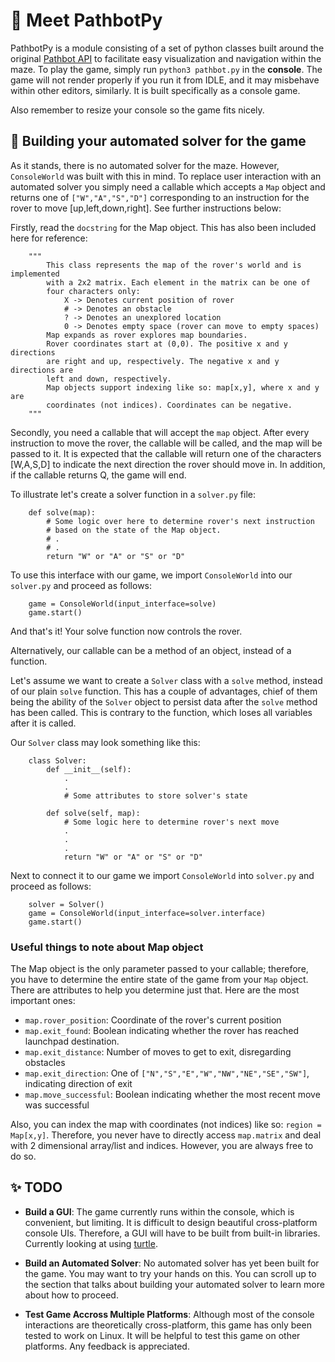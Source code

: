 # 👋 Meet PathbotPy

PathbotPy is a module consisting of a set of python classes built around the original [Pathbot API](https://github.com/Oracking/pathbot/blob/master/API.md) to facilitate easy visualization and navigation within the maze. To play the game, simply run `python3 pathbot.py` in the **console**. The game will not render properly if you run it from IDLE, and it may misbehave within other editors, similarly. It is built specifically as a console game.

Also remember to resize your console so the game fits nicely.

## 🤖 Building your automated solver for the game

As it stands, there is no automated solver for the maze. However, `ConsoleWorld` was built with this in mind. To replace user interaction with an automated solver you simply need a callable which accepts a `Map` object and returns one of ``["W","A","S","D"]`` corresponding to an instruction for the rover to move [up,left,down,right]. See further instructions below:

Firstly, read the `docstring` for the Map object. This has also been included here for reference:

```
    """
        This class represents the map of the rover's world and is implemented
        with a 2x2 matrix. Each element in the matrix can be one of
        four characters only:
            X -> Denotes current position of rover
            # -> Denotes an obstacle
            ? -> Denotes an unexplored location
            0 -> Denotes empty space (rover can move to empty spaces)
        Map expands as rover explores map boundaries.
        Rover coordinates start at (0,0). The positive x and y directions
        are right and up, respectively. The negative x and y directions are
        left and down, respectively.
        Map objects support indexing like so: map[x,y], where x and y are
        coordinates (not indices). Coordinates can be negative.
    """
```

Secondly, you need a callable that will accept the `map` object. After every instruction to move the rover, the callable will be called, and the map will be passed to it. It is expected that the callable will return one of the characters [W,A,S,D] to indicate the next direction the rover should move in. In addition, if the callable returns Q, the game will end.

To illustrate let's create a solver function in a `solver.py` file:

```
    def solve(map):
        # Some logic over here to determine rover's next instruction
        # based on the state of the Map object.
        # .
        # .
        return "W" or "A" or "S" or "D"
```

To use this interface with our game, we import `ConsoleWorld` into our `solver.py` and proceed as follows:

```
    game = ConsoleWorld(input_interface=solve)
    game.start()
```

And that's it! Your solve function now controls the rover.

Alternatively, our callable can be a method of an object, instead of a function.

Let's assume we want to create a `Solver` class with a `solve` method, instead of our plain `solve` function. This has a couple of advantages, chief of them being the ability of the `Solver` object to persist data after the `solve` method has been called. This is contrary to the function, which loses all variables after it is called.

Our `Solver` class may look something like this:

```
    class Solver:
        def __init__(self):
            .
            .
            # Some attributes to store solver's state

        def solve(self, map):
            # Some logic here to determine rover's next move
            .
            .
            .
            return "W" or "A" or "S" or "D"
```

Next to connect it to our game we import `ConsoleWorld` into `solver.py` and proceed as follows:

```
    solver = Solver()
    game = ConsoleWorld(input_interface=solver.interface)
    game.start()
```


### Useful things to note about Map object
The Map object is the only parameter passed to your callable; therefore, you have to determine the entire state of the game from your `Map` object. There are attributes to help you determine just that. Here are the most important ones:

- `map.rover_position`: Coordinate of the rover's current position
- `map.exit_found`: Boolean indicating whether the rover has reached launchpad destination.
- `map.exit_distance`: Number of moves to get to exit, disregarding obstacles
- `map.exit_direction`: One of `["N","S","E","W","NW","NE","SE","SW"]`, indicating direction of exit
- `map.move_successful`: Boolean indicating whether the most recent move was successful

Also, you can index the map with coordinates (not indices) like so: `region = Map[x,y]`. Therefore, you never have to directly access `map.matrix` and deal with 2 dimensional array/list and indices. However, you are always free to do so.

## ✨ TODO

- **Build a GUI**: The game currently runs within the console, which is convenient, but limiting. It is difficult to design beautiful cross-platform console UIs. Therefore, a GUI will have to be built from built-in libraries. Currently looking at using [turtle](https://docs.python.org/3.3/library/turtle.html?highlight=turtle).

- **Build an Automated Solver**: No automated solver has yet been built for the game. You may want to try your hands on this. You can scroll up to the section that talks about building your automated solver to learn more about how to proceed.

- **Test Game Accross Multiple Platforms**: Although most of the console interactions are theoretically cross-platform, this game has only been tested to work on Linux. It will be helpful to test this game on other platforms. Any feedback is appreciated.
